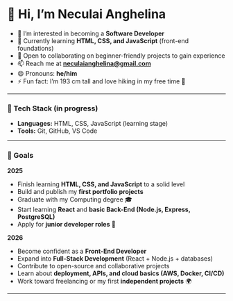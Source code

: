 # 👋 Hi, I’m Neculai Anghelina  

- 👀 I’m interested in becoming a **Software Developer**  
- 🌱 Currently learning **HTML, CSS, and JavaScript** (front-end foundations)  
- 💞️ Open to collaborating on beginner-friendly projects to gain experience  
- 📫 Reach me at **neculaianghelina@gmail.com**  
- 😄 Pronouns: **he/him**  
- ⚡ Fun fact: I’m 193 cm tall and love hiking in my free time 🌄  

---

### 🚀 Tech Stack (in progress)  
- **Languages:** HTML, CSS, JavaScript (learning stage)  
- **Tools:** Git, GitHub, VS Code  

---

### 🎯 Goals  

**2025**  
- Finish learning **HTML, CSS, and JavaScript** to a solid level  
- Build and publish my **first portfolio projects**  
- Graduate with my Computing degree 🎓  
- Start learning **React** and **basic Back-End (Node.js, Express, PostgreSQL)**  
- Apply for **junior developer roles** 💼  

**2026**  
- Become confident as a **Front-End Developer**  
- Expand into **Full-Stack Development** (React + Node.js + databases)  
- Contribute to open-source and collaborative projects  
- Learn about **deployment, APIs, and cloud basics (AWS, Docker, CI/CD)**  
- Work toward freelancing or my first **independent projects** 🌍  

---

<!---
Neculai-Anghelina/Neculai-Anghelina is a ✨ special ✨ repository because its `README.md` appears on your GitHub profile.
--->
